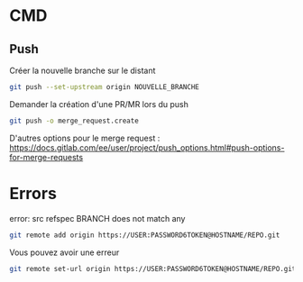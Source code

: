 # CMD
## Push
Créer la nouvelle branche sur le distant 
```bash
git push --set-upstream origin NOUVELLE_BRANCHE
```
Demander la création d'une PR/MR lors du push
```bash
git push -o merge_request.create
```
D'autres options pour le merge request : https://docs.gitlab.com/ee/user/project/push_options.html#push-options-for-merge-requests 

# Errors
error: src refspec BRANCH does not match any
```bash
git remote add origin https://USER:PASSWORD6TOKEN@HOSTNAME/REPO.git
```
Vous pouvez avoir une erreur 
```bash
git remote set-url origin https://USER:PASSWORD6TOKEN@HOSTNAME/REPO.git
```
